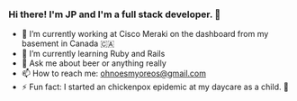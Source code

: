 ### Hi there! I'm JP and I'm a full stack developer. 👋

- 🔭 I’m currently working at Cisco Meraki on the dashboard from my basement in Canada 🇨🇦
- 🌱 I’m currently learning Ruby and Rails
- 💬 Ask me about beer or anything really
- 📫 How to reach me: ohnoesmyoreos@gmail.com
- ⚡ Fun fact: I started an chickenpox epidemic at my daycare as a child. 🐔
